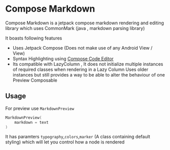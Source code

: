 # Compose Markdown

Compose Markdown is a jetpack compose markdown rendering and editing library which uses CommonMark (java , markdown parsing library)

It boasts following features

* Uses Jetpack Compose (Does not make use of any Android View / View)
* Syntax Highlighting using [Compose Code Editor](https://github.com/timeline-notes/compose-code-editor)
* Its compatible with LazyColumn , It does not initialize multiple instances of required classes when rendering in a Lazy Column
  Uses older instances but still provides a way to be able to alter the behaviour of one Preview Composable
  
## Usage
  
For preview use `MarkdownPreview`
  
```kotlin
MarkdownPreview(
    markdown = text
)
```

It has paramters `typography`,`colors`,`marker` (A class containing default styling) which will let you control how a node is rendered

